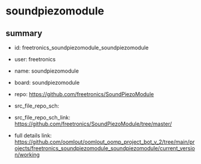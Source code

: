 # soundpiezomodule
 
## summary 
* id: freetronics_soundpiezomodule_soundpiezomodule
* user: freetronics
* name: soundpiezomodule
* board: soundpiezomodule
* repo: https://github.com/freetronics/SoundPiezoModule



* src_file_repo_sch: 
* src_file_repo_sch_link: https://github.com/freetronics/SoundPiezoModule/tree/master/
* full details link: https://github.com/oomlout/oomlout_oomp_project_bot_v_2/tree/main/projects/freetronics_soundpiezomodule_soundpiezomodule/current_version/working  






